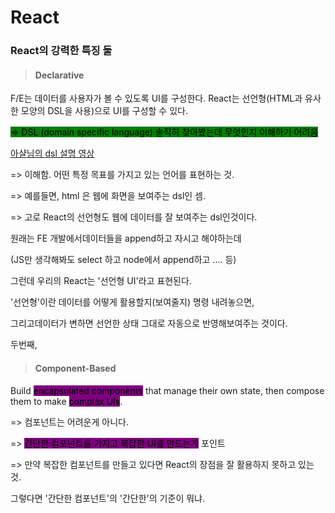 # React

### React의 강력한 특징 둘&#x20;

> #### Declarative

F/E는 데이터를 사용자가 볼 수 있도록 UI를 구성한다. React는 선언형(HTML과 유사한 모양의 DSL을 사용)으로 UI를 구성할 수 있다.

<mark style="background-color:green;">=> DSL (domain specific language) 솔직히 찾아봤는데 무엇인지 이해하기 어려움</mark>

[아샬님의 dsl 설명 영상](https://youtu.be/2zW4dls8\_sw)

\=> 이해함. 어떤 특정 목표를 가지고 있는 언어를 표현하는 것.&#x20;

\=> 예를들면, html 은 웹에 화면을 보여주는 dsl인 셈.

\=> 고로 React의 선언형도 웹에 데이터를 잘 보여주는 dsl인것이다.



원래는 FE  개발에서데이터들을 append하고 자시고 해야하는데 &#x20;

(JS만 생각해봐도 select 하고  node에서 append하고 .... 등)



그런데  우리의 React는 '선언형 UI'라고 표현된다.

'선언형'이란 데이터를 어떻게 활용할지(보여줄지) 명령 내려놓으면,

그리고데이터가 변하면  선언한 상태 그대로 자동으로 반영해보여주는 것이다.



두번째,

> #### Component-Based

Build <mark style="background-color:purple;">encapsulated components</mark> that manage their own state, then compose them to make <mark style="background-color:purple;">complex UIs</mark>.

\=> 컴포넌트는 어려운게 아니다.&#x20;

\=> <mark style="background-color:purple;">간단한 컴포넌트를 가지고 복잡한 UI를 만드는게</mark> 포인트

\=> 만약 복잡한 컴포넌트를 만들고 있다면 React의 장점을 잘 활용하지 못하고 있는 것.



그렇다면 '간단한 컴포넌트'의 '간단한'의 기준이 뭐냐.

